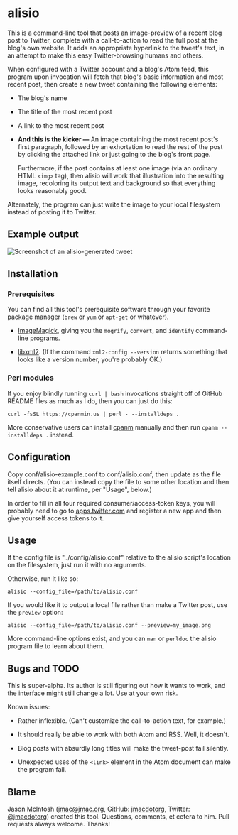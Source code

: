 # alisio

This is a command-line tool that posts an image-preview of a recent blog post to Twitter, complete with a call-to-action to read the full post at the blog's own website. It adds an appropriate hyperlink to the tweet's text, in an attempt to make this easy Twitter-browsing humans and others.

When configured with a Twitter account and a blog's Atom feed, this program upon invocation will fetch that blog's basic information and most recent post, then create a new tweet containing the following elements:

* The blog's name

* The title of the most recent post

* A link to the most recent post

* **And this is the kicker —** An image containing the most recent post's first paragraph, followed by an exhortation to read the rest of the post by clicking the attached link or just going to the blog's front page.

    Furthermore, if the post contains at least one image (via an ordinary HTML `<img>` tag), then alisio will work that illustration into the resulting image, recoloring its output text and background so that everything looks reasonably good.

Alternately, the program can just write the image to your local filesystem instead of posting it to Twitter.

## Example output

![Screenshot of an alisio-generated tweet](http://fogknife.com/images/posts/alisio-2.jpg)

## Installation

### Prerequisites

You can find all this tool's prerequisite software through your favorite package manager (`brew` or `yum` or `apt-get` or whatever).

* [ImageMagick](http://www.imagemagick.org), giving you the `mogrify`, `convert`, and `identify` command-line programs.

* [libxml2](http://www.xmlsoft.org). (If the command `xml2-config --version` returns something that looks like a version number, you're probably OK.)

### Perl modules

If you enjoy blindly running `curl | bash` invocations straight off of GitHub README files as much as I do, then you can just do this:

    curl -fsSL https://cpanmin.us | perl - --installdeps .
    
More conservative users can install [cpanm](https://github.com/miyagawa/cpanminus) manually and then run `cpanm --installdeps .` instead.

## Configuration

Copy conf/alisio-example.conf to conf/alisio.conf, then update as the file itself directs. (You can instead copy the file to some other location and then tell alisio about it at runtime, per "Usage", below.)

In order to fill in all four required consumer/access-token keys, you will probably need to go to [apps.twitter.com](http://apps.twitter.com) and register a new app and then give yourself access tokens to it.

## Usage

If the config file is "../config/alisio.conf" relative to the alisio script's location on the filesystem, just run it with no arguments.

Otherwise, run it like so:

    alisio --config_file=/path/to/alisio.conf

If you would like it to output a local file rather than make a Twitter post, use the `preview` option:

    alisio --config_file=/path/to/alisio.conf --preview=my_image.png
    
More command-line options exist, and you can `man` or `perldoc` the alisio program file to learn about them.

## Bugs and TODO

This is super-alpha. Its author is still figuring out how it wants to work, and the interface might still change a lot. Use at your own risk.

Known issues:

* Rather inflexible. (Can't customize the call-to-action text, for example.)

* It should really be able to work with both Atom and RSS. Well, it doesn't.

* Blog posts with absurdly long titles will make the tweet-post fail silently.

* Unexpected uses of the `<link>` element in the Atom document can make the program fail.

## Blame

Jason McIntosh ([jmac@jmac.org](mailto:jmac@jmac.org), GitHub: [jmacdotorg](https://github.com/jmacdotorg), Twitter: [@jmacdotorg](http://twitter.com/jmacdotorg)) created this tool. Questions, comments, et cetera to him. Pull requests always welcome. Thanks!
